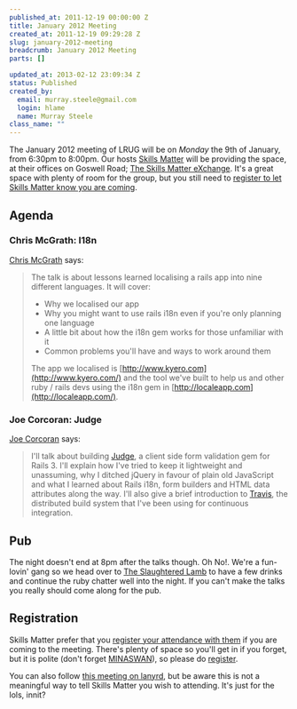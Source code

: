 ```yaml
--- 
published_at: 2011-12-19 00:00:00 Z
title: January 2012 Meeting
created_at: 2011-12-19 09:29:28 Z
slug: january-2012-meeting
breadcrumb: January 2012 Meeting
parts: []

updated_at: 2013-02-12 23:09:34 Z
status: Published
created_by: 
  email: murray.steele@gmail.com
  login: hlame
  name: Murray Steele
class_name: ""
---
```


The January 2012 meeting of LRUG will be on *Monday* the 9th of January, from 6:30pm to 8:00pm.  Our hosts [Skills Matter](http://skillsmatter.com/) will be providing the space, at their offices on Goswell Road; [The Skills Matter eXchange](http://skillsmatter.com/location-details/design-architecture/484/96).  It's a great space with plenty of room for the group, but you still need to <a href="#jan12registration">register to let Skills Matter know you are coming</a>.

Agenda
------

### Chris McGrath: I18n

[Chris McGrath](https://twitter.com/chrismcg) says:

> The talk is about lessons learned localising a rails app into nine
> different languages. It will cover:
>
> * Why we localised our app
> * Why you might want to use rails i18n even if you're only planning one language
> * A little bit about how the i18n gem works for those unfamiliar with it
> * Common problems you'll have and ways to work around them
> 
> The app we localised is [http://www.kyero.com](http://www.kyero.com/) and the
> tool we've built to help us and other ruby / rails devs using the i18n gem 
> in [http://localeapp.com](http://localeapp.com/).

### Joe Corcoran: Judge

[Joe Corcoran](http://blog.joecorcoran.co.uk/) says:

> I'll talk about building [Judge](https://github.com/joecorcoran/judge), a client side form validation gem for
> Rails 3.  I'll explain how I've tried to keep it lightweight and 
> unassuming, why I ditched jQuery in favour of plain old JavaScript and
> what I learned about Rails i18n, form builders and HTML data 
> attributes along the way.  I'll also give a brief introduction to
> [Travis](http://travis-ci.org/), the distributed build system that I've been using for 
> continuous integration.

Pub
---

The night doesn't end at 8pm after the talks though.  Oh No!.  We're a fun-lovin' gang so we head over to [The Slaughtered Lamb](http://www.theslaughteredlambpub.com/) to have a few drinks and continue the ruby chatter well into the night.  If you can't make the talks you really should come along for the pub.

Registration <a name="jan12registration">&nbsp;</a>
---------------------------------------------------

Skills Matter prefer that you [register your attendance with them](http://skillsmatter.com/event-details/home/lrug-january-2012) if you are coming to the meeting.  There's plenty of space so you'll get in if you forget, but it is polite (don't forget [MINASWAN](http://oreilly.com/ruby/excerpts/ruby-learning-rails/ruby-glossary.html#I_indexterm_d1e32036)), so please do [register](http://skillsmatter.com/event-details/home/lrug-january-2012).

You can also follow [this meeting on lanyrd](http://lanyrd.com/2012/lrug-january/), but be aware this is not a meaningful way to tell Skills Matter you wish to attending.  It's just for the lols, innit?
